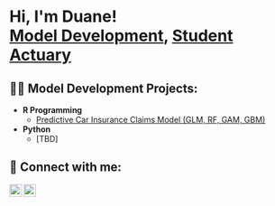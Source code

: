 <h1>Hi, I'm Duane! <br/><a href="https://github.com/theStatMan314">Model Development</a>, <a href="https://www.linkedin.com/in/duane-williams-2600a9142">Student Actuary</a></h1>

<h2>👨‍💻 Model Development Projects:</h2>

- <b>R Programming</b>
  - [Predictive Car Insurance Claims Model (GLM, RF, GAM, GBM)](https://github.com/theStatMan314/Binomial_Car_Insurance_Model)
- <b>Python</b>
  - [TBD]


<h2> 🤳 Connect with me:</h2>

[<img align="left" alt="thestatman314 | Twitter" width="22px" src="https://cdn.jsdelivr.net/npm/simple-icons@v3/icons/twitter.svg" />][twitter]
[<img align="left" alt="thestatman314 | LinkedIn" width="22px" src="https://cdn.jsdelivr.net/npm/simple-icons@v3/icons/linkedin.svg" />][linkedin]


[twitter]: https://x.com/thestatman314
[linkedin]: https://www.linkedin.com/in/duane-williams-2600a9142

<!--
**joshmadakor1/joshmadakor1** is a ✨ _special_ ✨ repository because its `README.md` (this file) appears on your GitHub profile.

Here are some ideas to get you started:

- 🔭 I’m currently working on ...
- 🌱 I’m currently learning ...
- 👯 I’m looking to collaborate on ...
- 🤔 I’m looking for help with ...
- 💬 Ask me about ...
- 📫 How to reach me: ...
- 😄 Pronouns: ...
- ⚡ Fun fact: ...
-->
